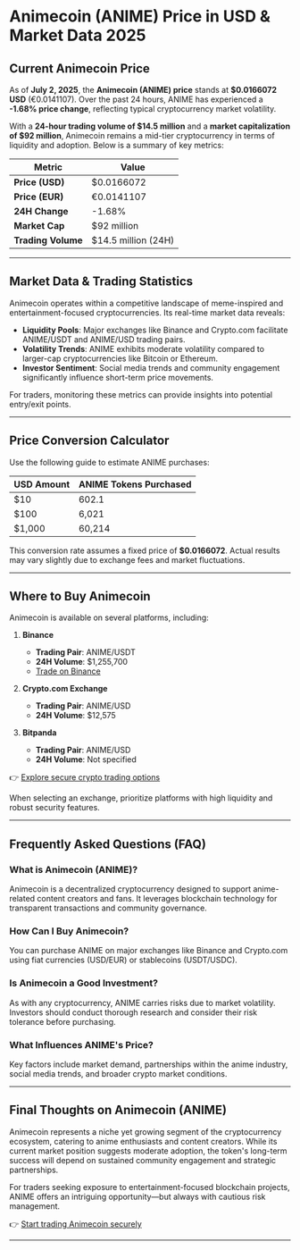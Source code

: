 # Animecoin (ANIME) Price in USD & Market Data 2025

## Current Animecoin Price  
As of **July 2, 2025**, the **Animecoin (ANIME) price** stands at **$0.0166072 USD** (€0.0141107). Over the past 24 hours, ANIME has experienced a **-1.68% price change**, reflecting typical cryptocurrency market volatility.  

With a **24-hour trading volume of $14.5 million** and a **market capitalization of $92 million**, Animecoin remains a mid-tier cryptocurrency in terms of liquidity and adoption. Below is a summary of key metrics:  

| Metric               | Value                  |  
|----------------------|------------------------|  
| **Price (USD)**      | $0.0166072             |  
| **Price (EUR)**      | €0.0141107             |  
| **24H Change**       | -1.68%                 |  
| **Market Cap**       | $92 million            |  
| **Trading Volume**   | $14.5 million (24H)    |  

---

## Market Data & Trading Statistics  
Animecoin operates within a competitive landscape of meme-inspired and entertainment-focused cryptocurrencies. Its real-time market data reveals:  

- **Liquidity Pools**: Major exchanges like Binance and Crypto.com facilitate ANIME/USDT and ANIME/USD trading pairs.  
- **Volatility Trends**: ANIME exhibits moderate volatility compared to larger-cap cryptocurrencies like Bitcoin or Ethereum.  
- **Investor Sentiment**: Social media trends and community engagement significantly influence short-term price movements.  

For traders, monitoring these metrics can provide insights into potential entry/exit points.  

---

## Price Conversion Calculator  
Use the following guide to estimate ANIME purchases:  

| USD Amount | ANIME Tokens Purchased |  
|------------|------------------------|  
| $10        | 602.1                  |  
| $100       | 6,021                  |  
| $1,000     | 60,214                 |  

This conversion rate assumes a fixed price of **$0.0166072**. Actual results may vary slightly due to exchange fees and market fluctuations.  

---

## Where to Buy Animecoin  
Animecoin is available on several platforms, including:  

1. **Binance**  
   - **Trading Pair**: ANIME/USDT  
   - **24H Volume**: $1,255,700  
   - [Trade on Binance](https://bit.ly/okx-bonus)  

2. **Crypto.com Exchange**  
   - **Trading Pair**: ANIME/USD  
   - **24H Volume**: $12,575  

3. **Bitpanda**  
   - **Trading Pair**: ANIME/USD  
   - **24H Volume**: Not specified  

👉 [Explore secure crypto trading options](https://bit.ly/okx-bonus)  

When selecting an exchange, prioritize platforms with high liquidity and robust security features.  

---

## Frequently Asked Questions (FAQ)  

### **What is Animecoin (ANIME)?**  
Animecoin is a decentralized cryptocurrency designed to support anime-related content creators and fans. It leverages blockchain technology for transparent transactions and community governance.  

### **How Can I Buy Animecoin?**  
You can purchase ANIME on major exchanges like Binance and Crypto.com using fiat currencies (USD/EUR) or stablecoins (USDT/USDC).  

### **Is Animecoin a Good Investment?**  
As with any cryptocurrency, ANIME carries risks due to market volatility. Investors should conduct thorough research and consider their risk tolerance before purchasing.  

### **What Influences ANIME's Price?**  
Key factors include market demand, partnerships within the anime industry, social media trends, and broader crypto market conditions.  

---

## Final Thoughts on Animecoin (ANIME)  
Animecoin represents a niche yet growing segment of the cryptocurrency ecosystem, catering to anime enthusiasts and content creators. While its current market position suggests moderate adoption, the token's long-term success will depend on sustained community engagement and strategic partnerships.  

For traders seeking exposure to entertainment-focused blockchain projects, ANIME offers an intriguing opportunity—but always with cautious risk management.  

👉 [Start trading Animecoin securely](https://bit.ly/okx-bonus)  

--- 
